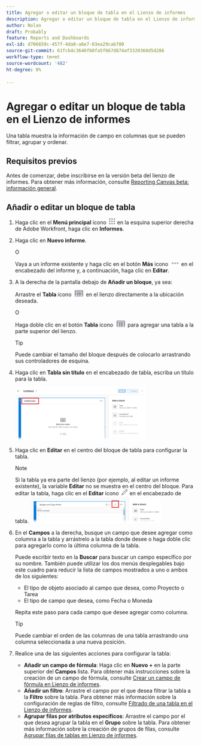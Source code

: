 ```yaml
---
title: Agregar o editar un bloque de tabla en el Lienzo de informes
description: Agregar o editar un bloque de tabla en el Lienzo de informes
author: Nolan
draft: Probably
feature: Reports and Dashboards
exl-id: d706659c-457f-4da0-a6e7-03ea29cab700
source-git-commit: 61fcb4c3646f60fa5f667d874af3320360d5d286
workflow-type: tm+mt
source-wordcount: '482'
ht-degree: 0%

---
```



# Agregar o editar un bloque de tabla en el Lienzo de informes

Una tabla muestra la información de campo en columnas que se pueden filtrar, agrupar y ordenar.

## Requisitos previos

Antes de comenzar, debe inscribirse en la versión beta del lienzo de informes. Para obtener más información, consulte [Reporting Canvas beta: información general](/help/quicksilver/product-announcements/betas/reporting-canvas-beta/reporting-canvas-beta-overview.md).

## Añadir o editar un bloque de tabla

1. Haga clic en el **Menú principal** icono ![](assets/main-menu-icon.png) en la esquina superior derecha de Adobe Workfront, haga clic en **Informes**.
1. Haga clic en **Nuevo informe**.

   O

   Vaya a un informe existente y haga clic en el botón **Más** icono ![](assets/more-icon-27x15.png) en el encabezado del informe y, a continuación, haga clic en **Editar**.

1. A la derecha de la pantalla debajo de **Añadir un bloque**, ya sea:

   Arrastre el **Tabla** icono ![](assets/table-icon.png) en el lienzo directamente a la ubicación deseada.

   O

   Haga doble clic en el botón **Tabla** icono ![](assets/table-icon.png) para agregar una tabla a la parte superior del lienzo.

   >[!TIP]
   >
   >Puede cambiar el tamaño del bloque después de colocarlo arrastrando sus controladores de esquina.

1. Haga clic en **Tabla sin título** en el encabezado de tabla, escriba un título para la tabla.

   ![](assets/table-name-350x142.png)

1. Haga clic en **Editar** en el centro del bloque de tabla para configurar la tabla.

   >[!NOTE]
   >
   >Si la tabla ya era parte del lienzo (por ejemplo, al editar un informe existente), la variable **Editar** no se muestra en el centro del bloque. Para editar la tabla, haga clic en el **Editar** icono ![](assets/edit-icon.png) en el encabezado de tabla.
   >![](assets/edit-icon-table-header-350x71.png)

1. En el **Campos** a la derecha, busque un campo que desee agregar como columna a la tabla y arrástrelo a la tabla donde desee o haga doble clic para agregarlo como la última columna de la tabla.

   Puede escribir texto en la **Buscar** para buscar un campo específico por su nombre. También puede utilizar los dos menús desplegables bajo este cuadro para reducir la lista de campos mostrados a uno o ambos de los siguientes:

   * El tipo de objeto asociado al campo que desea, como Proyecto o Tarea
   * El tipo de campo que desea, como Fecha o Moneda

   Repita este paso para cada campo que desee agregar como columna.

   >[!TIP]
   >
   >Puede cambiar el orden de las columnas de una tabla arrastrando una columna seleccionada a una nueva posición.

1. Realice una de las siguientes acciones para configurar la tabla:

   * **Añadir un campo de fórmula**: Haga clic en **Nuevo +** en la parte superior del **Campos** lista. Para obtener más instrucciones sobre la creación de un campo de fórmula, consulte [Crear un campo de fórmula en Lienzo de informes](../../../reports-and-dashboards/reporting-canvas/table-blocks/create-formula-field.md).
   * **Añadir un filtro**: Arrastre el campo por el que desea filtrar la tabla a la **Filtro** sobre la tabla. Para obtener más información sobre la configuración de reglas de filtro, consulte [Filtrado de una tabla en el Lienzo de informes](../../../reports-and-dashboards/reporting-canvas/table-blocks/configure-filter-rules-for-table.md).
   * **Agrupar filas por atributos específicos**: Arrastre el campo por el que desea agrupar la tabla en el **Grupo** sobre la tabla. Para obtener más información sobre la creación de grupos de filas, consulte [Agrupar filas de tablas en Lienzo de informes](../../../reports-and-dashboards/reporting-canvas/table-blocks/group-rows-in-table.md).
